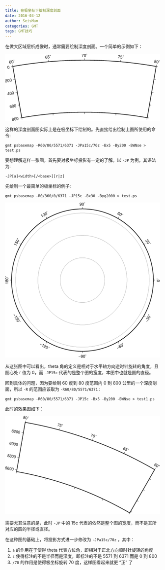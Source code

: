 ```yaml
---
title: 在极坐标下绘制深度剖面
date: 2016-03-12
author: SeisMan
categories: GMT
tags: GMT技巧
---
```


在做大区域层析成像时，通常需要绘制深度剖面。一个简单的示例如下：

![](/images/2016031201.png)

这样的深度剖面图实际上是在极坐标下绘制的。先直接给出绘制上图所使用的命令:

    gmt psbasemap -R60/80/5571/6371 -JPa15c/70z -Bx5 -By200 -BWNse > test.ps

<!--more-->

要想理解这样一张图，首先要对极坐标投影有一定的了解。以 `-JP` 为例，其语法为:

    -JP[a]<width>[/<base>][r|z]

先绘制一个最简单的极坐标的例子:

    gmt psbasemap -R0/360/0/6371 -JP15c -Bx30 -Byg2000 > test.ps

![](/images/2016031202.png)

从这张图中可以看出，theta 角的定义是相对于水平轴方向逆时针旋转的角度，且圆心处 r 值为 0，而
`-JP15c` 代表的是整个图的宽度，本图中也就是圆的直径。

回到具体的问题，因为要绘制 60 度到 80 度范围内 0 到 800 公里的一个深度剖面，所以
`-R` 的范围应该取为 `-R60/80/5571/6371` :

    gmt psbasemap -R60/80/5571/6371 -JP15c -Bx5 -By200 -BWNse > test1.ps

此时的效果图如下：

![](/images/2016031203.png)

需要尤其注意的是，此时 `-JP` 中的 15c 代表的依然是整个图的宽度，而不是其所对应的圆的半径或直径。

在这种图的基础上，将投影方式进一步修改为 `-JPa15c/70z` ，其中：

1.  `a` 的作用在于使得 theta 代表方位角，即相对于正北方向顺时针旋转的角度
2.  `z` 使得标注的不是半径而是深度，即标注的不是 5571 到 6371 而是 0 到 800
3.  `/70` 的作用是使得极坐标旋转 70 度，这样图看起来就更 “正” 了
